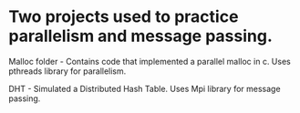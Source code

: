 # Two projects used to practice parallelism and message passing.

Malloc folder - Contains code that implemented a parallel malloc in c. Uses pthreads library for parallelism.

DHT - Simulated a Distributed Hash Table. Uses Mpi library for message passing.
